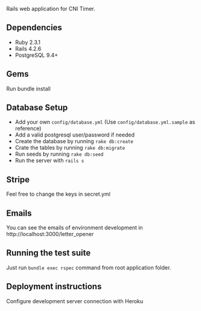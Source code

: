 Rails web application for CNI Timer.

## Dependencies

* Ruby 2.3.1
* Rails 4.2.6
* PostgreSQL 9.4+

## Gems
Run bundle install

## Database Setup
* Add your own `config/database.yml` (Use `config/database.yml.sample` as reference)
* Add a valid postgresql user/password if needed
* Create the database by running `rake db:create`
* Crate the tables by running `rake db:migrate`
* Run seeds by running `rake db:seed`
* Run the server with `rails s`

## Stripe
Feel free to change the keys in secret.yml

## Emails
You can see the emails of environment development in http://localhost:3000/letter_opener

## Running the test suite
Just run `bundle exec rspec` command from root application folder.

## Deployment instructions
Configure development server connection with Heroku
